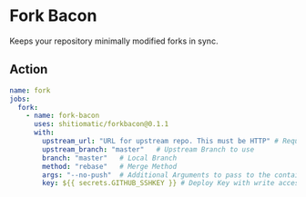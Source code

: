 # Fork Bacon

Keeps your repository minimally modified forks in sync.

## Action

```yaml
name: fork
jobs:
  fork:
    - name: fork-bacon
      uses: shitiomatic/forkbacon@0.1.1
      with:
        upstream_url: "URL for upstream repo. This must be HTTP" # Required! Upstream https clone URL
        upstream_branch: "master"   # Upstream Branch to use
        branch: "master"   # Local Branch
        method: "rebase"   # Merge Method
        args: "--no-push"  # Additional Arguments to pass to the container
        key: ${{ secrets.GITHUB_SSHKEY }} # Deploy Key with write access
```